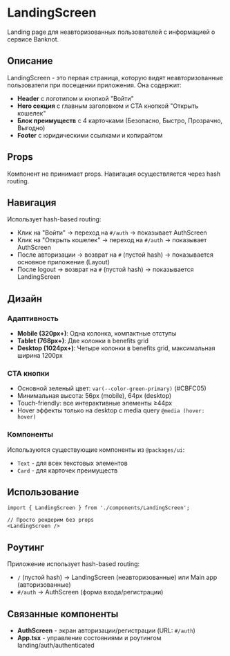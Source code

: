 # LandingScreen

Landing page для неавторизованных пользователей с информацией о сервисе Banknot.

## Описание

LandingScreen - это первая страница, которую видят неавторизованные пользователи при посещении приложения. Она содержит:

- **Header** с логотипом и кнопкой "Войти"
- **Hero секция** с главным заголовком и CTA кнопкой "Открыть кошелек"
- **Блок преимуществ** с 4 карточками (Безопасно, Быстро, Прозрачно, Выгодно)
- **Footer** с юридическими ссылками и копирайтом

## Props

Компонент не принимает props. Навигация осуществляется через hash routing.

## Навигация

Использует hash-based routing:

- Клик на "Войти" → переход на `#/auth` → показывает AuthScreen
- Клик на "Открыть кошелек" → переход на `#/auth` → показывает AuthScreen
- После авторизации → возврат на `#` (пустой hash) → показывается основное приложение (Layout)
- После logout → возврат на `#` (пустой hash) → показывается LandingScreen

## Дизайн

### Адаптивность

- **Mobile (320px+)**: Одна колонка, компактные отступы
- **Tablet (768px+)**: Две колонки в benefits grid
- **Desktop (1024px+)**: Четыре колонки в benefits grid, максимальная ширина 1200px

### CTA кнопки

- Основной зеленый цвет: `var(--color-green-primary)` (#CBFC05)
- Минимальная высота: 56px (mobile), 64px (desktop)
- Touch-friendly: все интерактивные элементы ≥44px
- Hover эффекты только на desktop с media query `@media (hover: hover)`

### Компоненты

Используются существующие компоненты из `@packages/ui`:
- `Text` - для всех текстовых элементов
- `Card` - для карточек преимуществ

## Использование

```tsx
import { LandingScreen } from './components/LandingScreen';

// Просто рендерим без props
<LandingScreen />
```

## Роутинг

Приложение использует hash-based routing:

- `/` (пустой hash) → LandingScreen (неавторизованные) или Main app (авторизованные)
- `#/auth` → AuthScreen (форма входа/регистрации)

## Связанные компоненты

- **AuthScreen** - экран авторизации/регистрации (URL: `#/auth`)
- **App.tsx** - управление состояниями и роутингом landing/auth/authenticated

